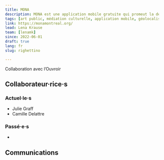 ```yaml
---
title: MONA
description: MONA est une application mobile gratuite qui promeut la découverte de l'art, du patrimoine et des espaces culturels à Montréal et au Québec
tags: [art public, médiation culturelle, application mobile, géolocalisation]
link: https://monamontreal.org/
lead: Lena Krause
team: [lenamk]  
since: 2022-06-01
draft: true
lang: fr
slug: righettino

---
```


<!-- project description -->

Collaboration avec l’Ouvroir

## Collaborateur·rice·s

### Actuel·le·s

- Julie Graff
- Camille Delattre

### Passé·e·s

- 

## 




## Communications